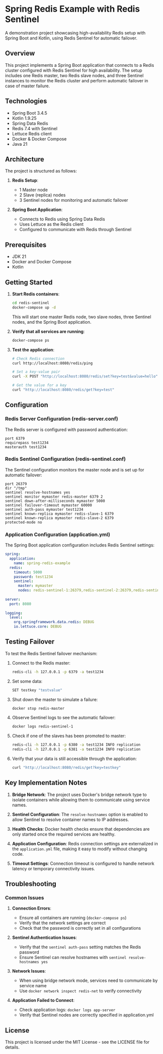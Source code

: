 # Spring Redis Example with Redis Sentinel

A demonstration project showcasing high-availability Redis setup with Spring Boot and Kotlin, using Redis Sentinel for automatic failover.

## Overview

This project implements a Spring Boot application that connects to a Redis cluster configured with Redis Sentinel for high availability. The setup includes one Redis master, two Redis slave nodes, and three Sentinel instances to monitor the Redis cluster and perform automatic failover in case of master failure.

## Technologies

- Spring Boot 3.4.5
- Kotlin 1.9.25
- Spring Data Redis
- Redis 7.4 with Sentinel
- Lettuce Redis client
- Docker & Docker Compose
- Java 21

## Architecture

The project is structured as follows:

1. **Redis Setup**:
   - 1 Master node
   - 2 Slave (replica) nodes
   - 3 Sentinel nodes for monitoring and automatic failover

2. **Spring Boot Application**:
   - Connects to Redis using Spring Data Redis
   - Uses Lettuce as the Redis client
   - Configured to communicate with Redis through Sentinel

## Prerequisites

- JDK 21
- Docker and Docker Compose
- Kotlin

## Getting Started

1. **Start Redis containers**:
   ```bash
   cd redis-sentinel
   docker-compose up -d
   ```
   This will start one master Redis node, two slave nodes, three Sentinel nodes, and the Spring Boot application.

2. **Verify that all services are running**:
   ```bash
   docker-compose ps
   ```

3. **Test the application**:
   ```bash
   # Check Redis connection
   curl http://localhost:8080/redis/ping
   
   # Set a key-value pair
   curl -X POST "http://localhost:8080/redis/set?key=test&value=hello"
   
   # Get the value for a key
   curl "http://localhost:8080/redis/get?key=test"
   ```

## Configuration

### Redis Server Configuration (redis-server.conf)

The Redis server is configured with password authentication:

```
port 6379
requirepass test1234
masterauth test1234
```

### Redis Sentinel Configuration (redis-sentinel.conf)

The Sentinel configuration monitors the master node and is set up for automatic failover:

```
port 26379
dir "/tmp"
sentinel resolve-hostnames yes
sentinel monitor mymaster redis-master 6379 2
sentinel down-after-milliseconds mymaster 5000
sentinel failover-timeout mymaster 60000
sentinel auth-pass mymaster test1234
sentinel known-replica mymaster redis-slave-1 6379
sentinel known-replica mymaster redis-slave-2 6379
protected-mode no
```

### Application Configuration (application.yml)

The Spring Boot application configuration includes Redis Sentinel settings:

```yaml
spring:
  application:
    name: spring-redis-example
  redis:
    timeout: 5000
    password: test1234
    sentinel:
      master: mymaster
      nodes: redis-sentinel-1:26379,redis-sentinel-2:26379,redis-sentinel-3:26379
    
server:
  port: 8080
  
logging:
  level:
    org.springframework.data.redis: DEBUG
    io.lettuce.core: DEBUG
```

## Testing Failover

To test the Redis Sentinel failover mechanism:

1. Connect to the Redis master:
   ```bash
   redis-cli -h 127.0.0.1 -p 6379 -a test1234
   ```

2. Set some data:
   ```bash
   SET testkey "testvalue"
   ```

3. Shut down the master to simulate a failure:
   ```bash
   docker stop redis-master
   ```

4. Observe Sentinel logs to see the automatic failover:
   ```bash
   docker logs redis-sentinel-1
   ```

5. Check if one of the slaves has been promoted to master:
   ```bash
   redis-cli -h 127.0.0.1 -p 6380 -a test1234 INFO replication
   redis-cli -h 127.0.0.1 -p 6381 -a test1234 INFO replication
   ```

6. Verify that your data is still accessible through the application:
   ```bash
   curl "http://localhost:8080/redis/get?key=testkey"
   ```

## Key Implementation Notes

1. **Bridge Network**: The project uses Docker's bridge network type to isolate containers while allowing them to communicate using service names.

2. **Sentinel Configuration**: The `resolve-hostnames` option is enabled to allow Sentinel to resolve container names to IP addresses.

3. **Health Checks**: Docker health checks ensure that dependencies are only started once the required services are healthy.

4. **Application Configuration**: Redis connection settings are externalized in the `application.yml` file, making it easy to modify without changing code.

5. **Timeout Settings**: Connection timeout is configured to handle network latency or temporary connectivity issues.

## Troubleshooting

### Common Issues

1. **Connection Errors**:
   - Ensure all containers are running (`docker-compose ps`)
   - Verify that the network settings are correct
   - Check that the password is correctly set in all configurations

2. **Sentinel Authentication Issues**:
   - Verify that the `sentinel auth-pass` setting matches the Redis password
   - Ensure Sentinel can resolve hostnames with `sentinel resolve-hostnames yes`

3. **Network Issues**:
   - When using bridge network mode, services need to communicate by service name
   - Use `docker network inspect redis-net` to verify connectivity

4. **Application Failed to Connect**:
   - Check application logs: `docker logs app-server`
   - Verify that Sentinel nodes are correctly specified in application.yml

## License

This project is licensed under the MIT License - see the LICENSE file for details.